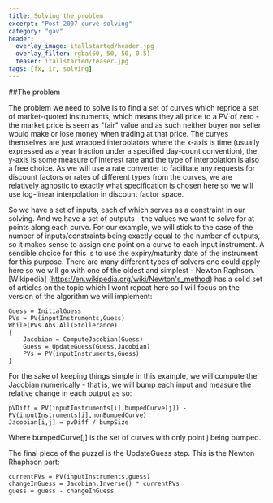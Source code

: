 ```yaml
---
title: Solving the problem
excerpt: "Post-2007 curve solving"
category: "gav"
header:
  overlay_image: itallstarted/header.jpg
  overlay_filter: rgba(50, 50, 50, 0.5)
  teaser: itallstarted/teaser.jpg
tags: [fx, ir, solving]
---
```


##The problem

The problem we need to solve is to find a set of curves which reprice a set of market-quoted instruments, which means they all price to a PV of zero - the market price is seen as "fair" value and as such neither buyer nor seller would make or lose money when trading at that price.  The curves themselves are just wrapped interpolators where the x-axis is time (usually expressed as a year fraction under a specified day-count convention), the y-axis is some measure of interest rate and the type of interpolation is also a free choice.  As we will use a rate converter to facilitate any requests for discount factors or rates of different types from the curves, we are relatively agnostic to exactly what specification is chosen here so we will use log-linear interpolation in discount factor space. 

So we have a set of inputs, each of which serves as a constraint in our solving.  And we have a set of outputs - the values we want to solve for at points along each curve.  For our example, we will stick to the case of the number of inputs/constraints being exactly equal to the number of outputs, so it makes sense to assign one point on a curve to each input instrument.  A sensible choice for this is to use the expiry/maturity date of the instrument for this purpose.
There are many different types of solvers one could apply here so we will go with one of the oldest and simplest - Newton Raphson.  [Wikipedia] (https://en.wikipedia.org/wiki/Newton's_method) has a solid set of articles on the topic which I wont repeat here so I will focus on the version of the algorithm we will implement:

```
Guess = InitialGuess
PVs = PV(inputInstruments,Guess)
While(PVs.Abs.All(>tollerance)
{
    Jacobian = ComputeJacobian(Guess)
    Guess = UpdateGuess(Guess,Jacobian)
    PVs = PV(inputInstruments,Guess)
}
```

For the sake of keeping things simple in this example, we will compute the Jacobian numerically - that is, we will bump each input and measure the relative change in each output as so:
```
pVDiff = PV(inputInstruments[i],bumpedCurve[j]) - PV(inputInstruments[i],nonBumpedCurve)
Jacobian[i,j] = pvDiff / bumpSize
```
Where bumpedCurve[j] is the set of curves with only point j being bumped.

The final piece of the puzzel is the UpdateGuess step. This is the Newton Rhaphson part:

```
currentPVs = PV(inputInstruments,guess)
changeInGuess = Jacobian.Inverse() * currentPVs
guess = guess - changeInGuess 
```